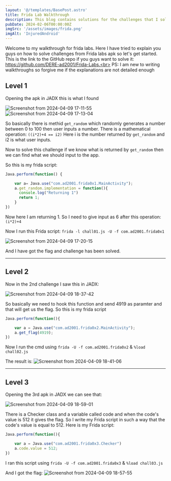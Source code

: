 ```yaml
---
layout: '@/templates/BasePost.astro'
title: Frida Lab Walkthrough
description: This blog contains solutions for the challenges that I solved from frida labs.
pubDate: 2024-02-06T00:00:00Z
imgSrc: '/assets/images/frida.png'
imgAlt: 'InjuredAndroid'
---
```


Welcome to my walkthrough for frida labs. Here I have tried to explain you guys on how to solve challenges from Frida labs apk so let's get started.<br>
This is the link to the GitHub repo if you guys want to solve it: https://github.com/DERE-ad2001/Frida-Labs.<br>
PS: I am new to writing walkthroughs so forgive me if the explanations are not detailed enough

## Level 1

Opening the apk in JADX this is what I found

![Screenshot from 2024-04-09 17-11-55](https://github.com/Akhil0202/Akhil0202.github.io/assets/66013822/a37c15ce-d628-4812-af4b-8a9b8cda7d51)
![Screenshot from 2024-04-09 17-13-04](https://github.com/Akhil0202/Akhil0202.github.io/assets/66013822/9bd45c0c-5985-4522-9eb5-cb70f208cbdb)

So basically there is  methid `get_random` which randomly generates a number between 0 to 100 then user inputs a number. There is a mathematical operation: `((i*2)+4 == i2)`
Here i is the number returned by `get_random` and i2 is what user inputs.

Now to solve this challenge if we know what is returned by `get_random` then we can find what we should input to the app.

So this is my frida script:

```JavaScript
Java.perform(function() {

    var a= Java.use("com.ad2001.frida0x1.MainActivity");
    a.get_random.implementation = function(){
      console.log("Returning 1")
      return 1;
    }
})
```
Now here I am returning 1. So I need to give input as 6 after this operation: `(i*2)+4`

Now I run this Frida script:
`frida -l chall01.js -U -f com.ad2001.frida0x1`

![Screenshot from 2024-04-09 17-20-15](https://github.com/Akhil0202/Akhil0202.github.io/assets/66013822/c0032d72-5dff-49ec-bfa3-e88b0f8bf21d)

And I have got the flag and challenge has been solved.

---
## Level 2

Now in the 2nd challenge I saw this in JADX:

![Screenshot from 2024-04-09 18-37-42](https://github.com/Akhil0202/Akhil0202.github.io/assets/66013822/4b82f8e6-fd19-475f-a000-ced7d6daf2a6)

So basically we need to hook this function and send 4919 as paramter and that will get us the flag. So this is my frida script

```Javascript
Java.perform(function(){

    var a = Java.use("com.ad2001.frida0x2.MainActivity");
    a.get_flag(4919);
})
```
Now I run the cmd using `frida -U -f com.ad2001.frida0x2` & `%load chall02.js`

The result is:
![Screenshot from 2024-04-09 18-41-06](https://github.com/Akhil0202/Akhil0202.github.io/assets/66013822/43f9fe21-2c47-4876-b310-eb3a566cf43b)

---

## Level 3

Opening the 3rd apk in JADX we can see that:

![Screenshot from 2024-04-09 18-59-01](https://github.com/Akhil0202/Akhil0202.github.io/assets/66013822/25ad3c8b-6b1f-4a4b-b5b6-277a8e043099)

There is a Checker class and a variable called code and when the code's value is 512 it gives the flag. So I write my Frida script in such a way that the code's value is equal to 512. Here is my Frida script:

```Javascript
Java.perform(function(){

    var a = Java.use("com.ad2001.frida0x3.Checker")
    a.code.value = 512;
})
```
I ran this script using `frida -U -f com.ad2001.frida0x3` & `%load chall03.js`

And I got the flag:
![Screenshot from 2024-04-09 18-57-55](https://github.com/Akhil0202/Akhil0202.github.io/assets/66013822/fbe896a9-5077-46f7-8578-5b2c9dc0a013)
